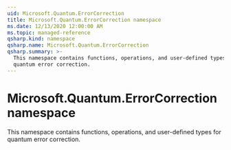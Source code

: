 ```yaml
---
uid: Microsoft.Quantum.ErrorCorrection
title: Microsoft.Quantum.ErrorCorrection namespace
ms.date: 12/13/2020 12:00:00 AM
ms.topic: managed-reference
qsharp.kind: namespace
qsharp.name: Microsoft.Quantum.ErrorCorrection
qsharp.summary: >-
  This namespace contains functions, operations, and user-defined types for
  quantum error correction.
---
```


# Microsoft.Quantum.ErrorCorrection namespace

This namespace contains functions, operations, and user-defined types forquantum error correction.

